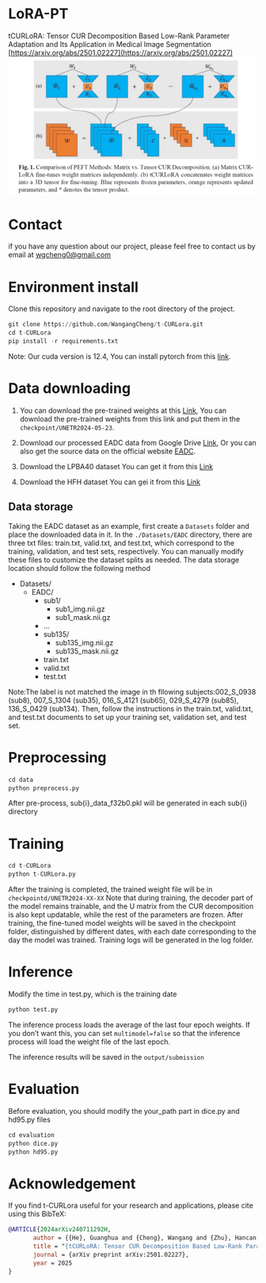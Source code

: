 # LoRA-PT
tCURLoRA: Tensor CUR Decomposition Based Low-Rank Parameter Adaptation and Its Application in Medical Image Segmentation
[https://arxiv.org/abs/2501.02227](https://arxiv.org/abs/2501.02227)
![t-CURLora](figure.png)

# Contact
if you have any question about our project, please feel free to contact us by email at wgcheng0@gmail.com

# Environment install
Clone this repository and navigate to the root directory of the project.
```python
git clone https://github.com/WangangCheng/t-CURLora.git
cd t-CURLora
pip install -r requirements.txt
```
Note: Our cuda version is 12.4, You can install pytorch from this [link](https://pytorch.org/).

# Data downloading
1. You can download the pre-trained weights at this [Link](https://drive.google.com/file/d/1Jtkw2epEYVknGOSGKG0xnQpg4sacEs8j/view?usp=sharing), You can download the pre-trained weights from this link and put them in the `checkpoint/UNETR2024-05-23`.

2. Download our processed EADC data from Google Drive [Link](https://drive.google.com/file/d/1NY3ItOdsptI2lZ_iYvKR9PC6ApHSfdw7/view?usp=sharing), Or you can also get the source data on the official website [EADC](http://adni.loni.usc.edu/).

3. Download the LPBA40 dataset You can get it from this [Link](https://www.loni.usc.edu/research/atlas_downloads)

4. Download the HFH dataset You can gei it from this [Link](http://www.radiologyresearch.org/HippocampusSegmentationDatabase/)

## Data storage
Taking the EADC dataset as an example, first create a `Datasets` folder and place the downloaded data in it. In the `./Datasets/EADC` directory, there are three txt files: train.txt, valid.txt, and test.txt, which correspond to the training, validation, and test sets, respectively. You can manually modify these files to customize the dataset splits as needed.
The data storage location should follow the following method
- Datasets/
  - EADC/
    - sub1/
      - sub1_img.nii.gz
      - sub1_mask.nii.gz
    - ...
    - sub135/
        - sub135_img.nii.gz
        - sub135_mask.nii.gz 
    - train.txt
    - valid.txt
    - test.txt

Note:The label is not matched the image in th fllowing subjects:002_S_0938 (sub8), 007_S_1304 (sub35), 016_S_4121 (sub65), 029_S_4279 (sub85), 136_S_0429 (sub134). Then, follow the instructions in the train.txt, valid.txt, and test.txt documents to set up your training set, validation set, and test set.

# Preprocessing
```python
cd data
python preprocess.py
```
After pre-process, sub{i}_data_f32b0.pkl will be generated in each sub{i} directory

# Training
```python
cd t-CURLora
python t-CURLora.py
```
After the training is completed, the trained weight file will be in `checkpointd/UNETR2024-XX-XX`
Note that during training, the decoder part of the model remains trainable, and the U matrix from the CUR decomposition is also kept updatable, while the rest of the parameters are frozen. After training, the fine-tuned model weights will be saved in the checkpoint folder, distinguished by different dates, with each date corresponding to the day the model was trained. Training logs will be generated in the log folder.
# Inference
Modify the time in test.py, which is the training date
```python
python test.py
```
The inference process loads the average of the last four epoch weights. If you don’t want this, you can set `multimodel=false` so that the inference process will load the weight file of the last epoch.

The inference results will be saved in the `output/submission`
# Evaluation
Before evaluation, you should modify the your_path part in dice.py and hd95.py files
```python
cd evaluation
python dice.py
python hd95.py
```
# Acknowledgement
If you find t-CURLora useful for your research and applications, please cite using this BibTeX:
```bibtex
@ARTICLE{2024arXiv240711292H,
       author = {{He}, Guanghua and {Cheng}, Wangang and {Zhu}, Hancan and {Cai}, Xiaohao and {Yu}, Gaohang},
       title = "{tCURLoRA: Tensor CUR Decomposition Based Low-Rank Parameter Adaptation and Its Application in Medical Image Segmentation}",
       journal = {arXiv preprint arXiv:2501.02227},
       year = 2025
}
```
